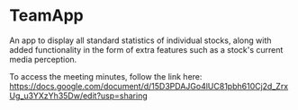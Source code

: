# TeamApp


An app to display all standard statistics of individual stocks, along with added functionality in the form of extra features such as a stock's current media perception. 


To access the meeting minutes, follow the link here: https://docs.google.com/document/d/15D3PDAJGo4lUC81pbh610Cj2d_ZrxUg_u3YXzYh35Dw/edit?usp=sharing
